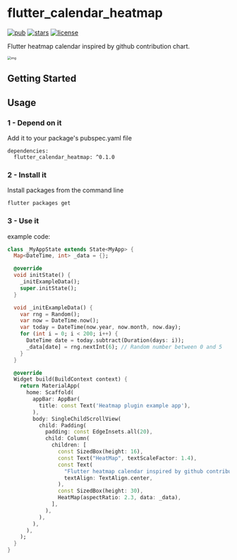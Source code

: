 # flutter_calendar_heatmap


[![pub](https://img.shields.io/pub/v/flutter_calendar_heatmap)](https://pub.dev/packages/flutter_calendar_heatmap)
[![stars](https://img.shields.io/github/stars/sinyu1012/flutter_calendar_heatmap)](https://github.com/sinyu1012/flutter_calendar_heatmap)
[![license](https://img.shields.io/github/license/sinyu1012/flutter_calendar_heatmap)](./LICENSE)



Flutter heatmap calendar inspired by github contribution chart.

<img src="https://github.com/sinyu1012/flutter_calendar_heatmap/blob/main/images/img.jpg?raw=true" alt="img" style="zoom:50%;" />

## Getting Started

## Usage

### 1 - Depend on it

Add it to your package's pubspec.yaml file

```
dependencies:
  flutter_calendar_heatmap: ^0.1.0
```



### 2 - Install it

Install packages from the command line

```
flutter packages get
```



### 3 - Use it

example code:

```dart
class _MyAppState extends State<MyApp> {
  Map<DateTime, int> _data = {};

  @override
  void initState() {
    _initExampleData();
    super.initState();
  }

  void _initExampleData() {
    var rng = Random();
    var now = DateTime.now();
    var today = DateTime(now.year, now.month, now.day);
    for (int i = 0; i < 200; i++) {
      DateTime date = today.subtract(Duration(days: i));
      _data[date] = rng.nextInt(6); // Random number between 0 and 5
    }
  }

  @override
  Widget build(BuildContext context) {
    return MaterialApp(
      home: Scaffold(
        appBar: AppBar(
          title: const Text('Heatmap plugin example app'),
        ),
        body: SingleChildScrollView(
          child: Padding(
            padding: const EdgeInsets.all(20),
            child: Column(
              children: [
                const SizedBox(height: 16),
                const Text("HeatMap", textScaleFactor: 1.4),
                const Text(
                  "Flutter heatmap calendar inspired by github contribution chart.",
                  textAlign: TextAlign.center,
                ),
                const SizedBox(height: 30),
                HeatMap(aspectRatio: 2.3, data: _data),
              ],
            ),
          ),
        ),
      ),
    );
  }
}
```